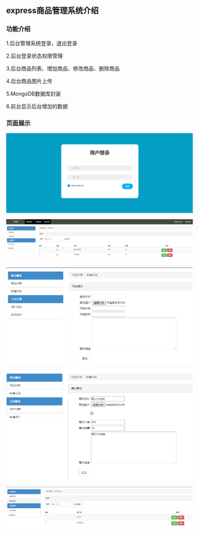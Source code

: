## express商品管理系统介绍

### 功能介绍

  1.后台管理系统登录，退出登录

  2.后台登录状态权限管理

  3.后台商品列表、增加商品、修改商品、删除商品

  4.后台商品图片上传

  5.MongoDB数据库封装

  6.前台显示后台增加的数据

### 页面展示
![route-result-01](../assets/yhdl.png)

![route-result-02](../assets/splb.png)

![route-result-03](../assets/xzsp.png)

![route-result-04](../assets/bjsp.png)

![route-result-05](../assets/yhlb.png)
